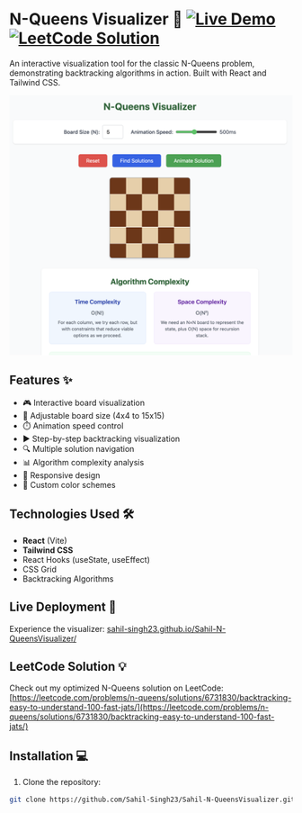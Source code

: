 # N-Queens Visualizer 👑 [![Live Demo](https://img.shields.io/badge/Demo-Live-green)](https://sahil-n-queens-visualizer.vercel.app/) [![LeetCode Solution](https://img.shields.io/badge/LeetCode-Solution-blue)](https://leetcode.com/problems/n-queens/solutions/6731830/backtracking-easy-to-understand-100-fast-jats/)

An interactive visualization tool for the classic N-Queens problem, demonstrating backtracking algorithms in action. Built with React and Tailwind CSS.

![Demo Screenshot](./public/demo.png)

## Features ✨

- 🎮 Interactive board visualization
- 🔢 Adjustable board size (4x4 to 15x15)
- ⏱️ Animation speed control
- ▶️ Step-by-step backtracking visualization
- 🔍 Multiple solution navigation
- 📊 Algorithm complexity analysis
- 📱 Responsive design
- 🎨 Custom color schemes

## Technologies Used 🛠️

- **React** (Vite)
- **Tailwind CSS**
- React Hooks (useState, useEffect)
- CSS Grid
- Backtracking Algorithms

## Live Deployment 🚀

Experience the visualizer: [sahil-singh23.github.io/Sahil-N-QueensVisualizer/](https://sahil-singh23.github.io/Sahil-N-QueensVisualizer/)

## LeetCode Solution 💡

Check out my optimized N-Queens solution on LeetCode:  
[https://leetcode.com/problems/n-queens/solutions/6731830/backtracking-easy-to-understand-100-fast-jats/](https://leetcode.com/problems/n-queens/solutions/6731830/backtracking-easy-to-understand-100-fast-jats/)

## Installation 💻

1. Clone the repository:

```bash
git clone https://github.com/Sahil-Singh23/Sahil-N-QueensVisualizer.git
```
